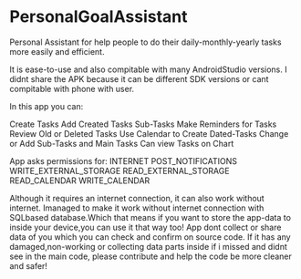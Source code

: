 # PersonalGoalAssistant
Personal Assistant for help people to do their daily-monthly-yearly tasks more easily and efficient.

It is ease-to-use and also compitable with many AndroidStudio versions. I didnt share the APK because it can be different SDK versions or cant compitable with phone with user.

In this app you can:

 Create Tasks
 Add Created Tasks Sub-Tasks
 Make Reminders for Tasks
 Review Old or Deleted Tasks
 Use Calendar to Create Dated-Tasks
 Change or Add Sub-Tasks and Main Tasks
 Can view Tasks on Chart


App asks permissions for:
INTERNET
POST_NOTIFICATIONS
WRITE_EXTERNAL_STORAGE
READ_EXTERNAL_STORAGE
READ_CALENDAR
WRITE_CALENDAR


Although it requires an internet connection, it can also work without internet. Imanaged to make it work without internet connection with SQLbased database.Which that means if you want to store the app-data to inside your device,you can use it that way too!
App dont collect or share data of you which you can check and confirm on source code. If it has any damaged,non-working or collecting data parts inside if i missed and didnt see in the main code, please contribute and help the code be more cleaner and safer!

